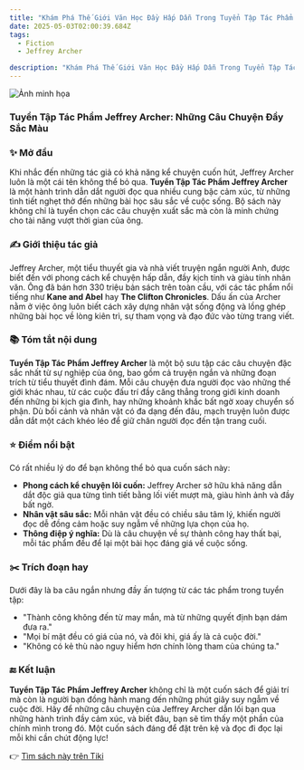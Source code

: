 ```yaml
---
title: "Khám Phá Thế Giới Văn Học Đầy Hấp Dẫn Trong Tuyển Tập Tác Phẩm Jeffrey Archer"
date: 2025-05-03T02:00:39.684Z
tags:
  - Fiction
  - Jeffrey Archer

description: "Khám Phá Thế Giới Văn Học Đầy Hấp Dẫn Trong Tuyển Tập Tác Phẩm Jeffrey Archer"
---
```


![Ảnh minh họa](https://images.unsplash.com/photo-1529590003495-b2646e2718bf?crop=entropy&cs=tinysrgb&fit=max&fm=jpg&ixid=M3w3MzA0NDl8MHwxfHNlYXJjaHwxfHxib29rJTJDcmVhZGluZ3xlbnwwfHx8fDE3NDYxNTEyNDF8MA&ixlib=rb-4.0.3&q=80&w=400) 

 ### Tuyển Tập Tác Phẩm Jeffrey Archer: Những Câu Chuyện Đầy Sắc Màu

### ✨ Mở đầu
Khi nhắc đến những tác giả có khả năng kể chuyện cuốn hút, Jeffrey Archer luôn là một cái tên không thể bỏ qua. **Tuyển Tập Tác Phẩm Jeffrey Archer** là một hành trình dẫn dắt người đọc qua nhiều cung bậc cảm xúc, từ những tình tiết nghẹt thở đến những bài học sâu sắc về cuộc sống. Bộ sách này không chỉ là tuyển chọn các câu chuyện xuất sắc mà còn là minh chứng cho tài năng vượt thời gian của ông.

### ✍️ Giới thiệu tác giả
Jeffrey Archer, một tiểu thuyết gia và nhà viết truyện ngắn người Anh, được biết đến với phong cách kể chuyện hấp dẫn, đầy kịch tính và giàu tính nhân văn. Ông đã bán hơn 330 triệu bản sách trên toàn cầu, với các tác phẩm nổi tiếng như **Kane and Abel** hay **The Clifton Chronicles**. Dấu ấn của Archer nằm ở việc ông luôn biết cách xây dựng nhân vật sống động và lồng ghép những bài học về lòng kiên trì, sự tham vọng và đạo đức vào từng trang viết.

### 📚 Tóm tắt nội dung
**Tuyển Tập Tác Phẩm Jeffrey Archer** là một bộ sưu tập các câu chuyện đặc sắc nhất từ sự nghiệp của ông, bao gồm cả truyện ngắn và những đoạn trích từ tiểu thuyết đình đám. Mỗi câu chuyện đưa người đọc vào những thế giới khác nhau, từ các cuộc đấu trí đầy căng thẳng trong giới kinh doanh đến những bi kịch gia đình, hay những khoảnh khắc bất ngờ xoay chuyển số phận. Dù bối cảnh và nhân vật có đa dạng đến đâu, mạch truyện luôn được dẫn dắt một cách khéo léo để giữ chân người đọc đến tận trang cuối.

### ⭐ Điểm nổi bật
Có rất nhiều lý do để bạn không thể bỏ qua cuốn sách này:
- **Phong cách kể chuyện lôi cuốn:** Jeffrey Archer sở hữu khả năng dẫn dắt độc giả qua từng tình tiết bằng lối viết mượt mà, giàu hình ảnh và đầy bất ngờ.
- **Nhân vật sâu sắc:** Mỗi nhân vật đều có chiều sâu tâm lý, khiến người đọc dễ đồng cảm hoặc suy ngẫm về những lựa chọn của họ.
- **Thông điệp ý nghĩa:** Dù là câu chuyện về sự thành công hay thất bại, mỗi tác phẩm đều để lại một bài học đáng giá về cuộc sống.

### ✂️ Trích đoạn hay
Dưới đây là ba câu ngắn nhưng đầy ấn tượng từ các tác phẩm trong tuyển tập:
- "Thành công không đến từ may mắn, mà từ những quyết định bạn dám đưa ra."
- "Mọi bí mật đều có giá của nó, và đôi khi, giá ấy là cả cuộc đời."
- "Không có kẻ thù nào nguy hiểm hơn chính lòng tham của chúng ta."

### 🔚 Kết luận
**Tuyển Tập Tác Phẩm Jeffrey Archer** không chỉ là một cuốn sách để giải trí mà còn là người bạn đồng hành mang đến những phút giây suy ngẫm về cuộc đời. Hãy để những câu chuyện của Jeffrey Archer dẫn lối bạn qua những hành trình đầy cảm xúc, và biết đâu, bạn sẽ tìm thấy một phần của chính mình trong đó. Một cuốn sách đáng để đặt trên kệ và đọc đi đọc lại mỗi khi cần chút động lực!

👉 [Tìm sách này trên Tiki](https://tiki.vn/search?q=Tuy%E1%BB%83n%20T%E1%BA%ADp%20T%C3%A1c%20Ph%E1%BA%A9m%20Jeffrey%20Archer)